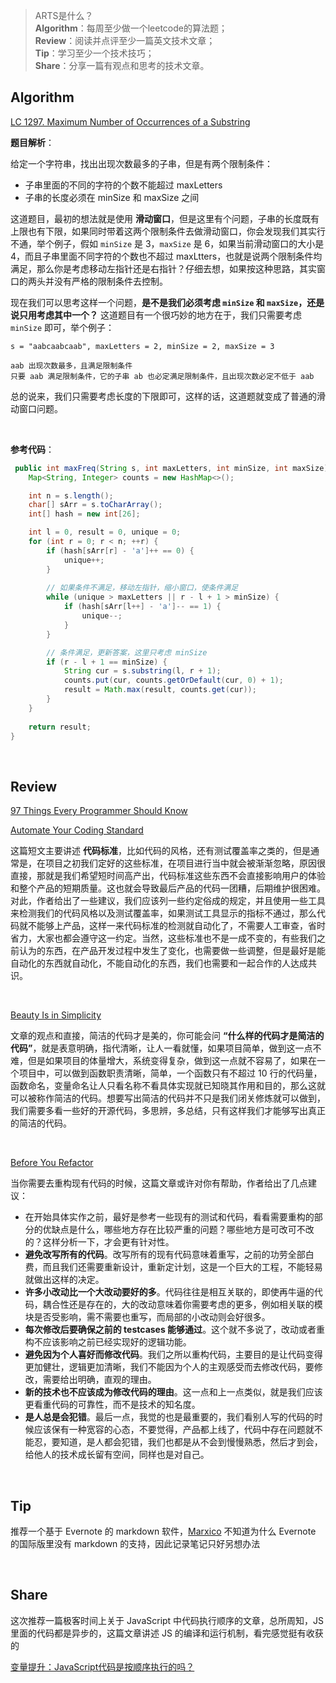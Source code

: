 > ARTS是什么？<br>
**Algorithm**：每周至少做一个leetcode的算法题；<br>
**Review**：阅读并点评至少一篇英文技术文章；<br>
**Tip**：学习至少一个技术技巧；<br>
**Share**：分享一篇有观点和思考的技术文章。

## Algorithm

[LC 1297. Maximum Number of Occurrences of a Substring](https://leetcode.com/problems/maximum-number-of-occurrences-of-a-substring/)

**题目解析**：

给定一个字符串，找出出现次数最多的子串，但是有两个限制条件：
* 子串里面的不同的字符的个数不能超过 maxLetters
* 子串的长度必须在 minSize 和 maxSize 之间

这道题目，最初的想法就是使用 **滑动窗口**，但是这里有个问题，子串的长度既有上限也有下限，如果同时带着这两个限制条件去做滑动窗口，你会发现我们其实行不通，举个例子，假如 `minSize` 是 3，`maxSize` 是 6，如果当前滑动窗口的大小是 4，而且子串里面不同字符的个数也不超过 maxLtters，也就是说两个限制条件均满足，那么你是考虑移动左指针还是右指针？仔细去想，如果按这种思路，其实窗口的两头并没有严格的限制条件去控制。

现在我们可以思考这样一个问题，**是不是我们必须考虑 `minSize` 和 `maxSize`，还是说只用考虑其中一个？** 这道题目有一个很巧妙的地方在于，我们只需要考虑 `minSize` 即可，举个例子：
```
s = "aabcaabcaab", maxLetters = 2, minSize = 2, maxSize = 3

aab 出现次数最多，且满足限制条件
只要 aab 满足限制条件，它的子串 ab 也必定满足限制条件，且出现次数必定不低于 aab
```

总的说来，我们只需要考虑长度的下限即可，这样的话，这道题就变成了普通的滑动窗口问题。

<br>

**参考代码**：
```java
 public int maxFreq(String s, int maxLetters, int minSize, int maxSize) {
    Map<String, Integer> counts = new HashMap<>();

    int n = s.length();
    char[] sArr = s.toCharArray();
    int[] hash = new int[26];

    int l = 0, result = 0, unique = 0;
    for (int r = 0; r < n; ++r) {
        if (hash[sArr[r] - 'a']++ == 0) {
            unique++;
        }
        
        // 如果条件不满足，移动左指针，缩小窗口，使条件满足
        while (unique > maxLetters || r - l + 1 > minSize) {
            if (hash[sArr[l++] - 'a']-- == 1) {
                unique--;
            }
        }

        // 条件满足，更新答案，这里只考虑 minSize
        if (r - l + 1 == minSize) {
            String cur = s.substring(l, r + 1);
            counts.put(cur, counts.getOrDefault(cur, 0) + 1);
            result = Math.max(result, counts.get(cur));
        }
    }
    
    return result;
}
```

<br>

## Review
[97 Things Every Programmer Should Know](https://97-things-every-x-should-know.gitbooks.io/97-things-every-programmer-should-know/content/en/)

[Automate Your Coding Standard](https://97-things-every-x-should-know.gitbooks.io/97-things-every-programmer-should-know/content/en/thing_04/)

这篇短文主要讲述 **代码标准**，比如代码的风格，还有测试覆盖率之类的，但是通常是，在项目之初我们定好的这些标准，在项目进行当中就会被渐渐忽略，原因很直接，那就是我们希望短时间高产出，代码标准这些东西不会直接影响用户的体验和整个产品的短期质量。这也就会导致最后产品的代码一团糟，后期维护很困难。对此，作者给出了一些建议，我们应该列一些约定俗成的规定，并且使用一些工具来检测我们的代码风格以及测试覆盖率，如果测试工具显示的指标不通过，那么代码就不能够上产品，这样一来代码标准的检测就自动化了，不需要人工审查，省时省力，大家也都会遵守这一约定。当然，这些标准也不是一成不变的，有些我们之前认为的东西，在产品开发过程中发生了变化，也需要做一些调整，但是最好是能自动化的东西就自动化，不能自动化的东西，我们也需要和一起合作的人达成共识。

<br>

[Beauty Is in Simplicity](https://97-things-every-x-should-know.gitbooks.io/97-things-every-programmer-should-know/content/en/thing_05/)

文章的观点和直接，简洁的代码才是美的，你可能会问 **“什么样的代码才是简洁的代码”**，就是表意明确，指代清晰，让人一看就懂，如果项目简单，做到这一点不难，但是如果项目的体量增大，系统变得复杂，做到这一点就不容易了，如果在一个项目中，可以做到函数职责清晰，简单，一个函数只有不超过 10 行的代码量，函数命名，变量命名让人只看名称不看具体实现就已知晓其作用和目的，那么这就可以被称作简洁的代码。想要写出简洁的代码并不只是我们闭关修炼就可以做到，我们需要多看一些好的开源代码，多思辨，多总结，只有这样我们才能够写出真正的简洁的代码。

<br>

[Before You Refactor](https://97-things-every-x-should-know.gitbooks.io/97-things-every-programmer-should-know/content/en/thing_06/)

当你需要去重构现有代码的时候，这篇文章或许对你有帮助，作者给出了几点建议：
* 在开始具体实作之前，最好是参考一些现有的测试和代码，看看需要重构的部分的优缺点是什么，哪些地方存在比较严重的问题？哪些地方是可改可不改的？这样分析一下，才会更有针对性。
* **避免改写所有的代码**。改写所有的现有代码意味着重写，之前的功劳全部白费，而且我们还需要重新设计，重新定计划，这是一个巨大的工程，不能轻易就做出这样的决定。
* **许多小改动比一个大改动要好的多**。代码往往是相互关联的，即使再牛逼的代码，耦合性还是存在的，大的改动意味着你需要考虑的更多，例如相关联的模块是否受影响，需不需要也重写，而局部的小改动则会好很多。
* **每次修改后要确保之前的 testcases 能够通过**。这个就不多说了，改动或者重构不应该影响之前已经实现好的逻辑功能。
* **避免因为个人喜好而修改代码**。我们之所以重构代码，主要目的是让代码变得更加健壮，逻辑更加清晰，我们不能因为个人的主观感受而去修改代码，要修改，需要给出明确，直观的理由。
* **新的技术也不应该成为修改代码的理由**。这一点和上一点类似，就是我们应该更看重代码的可靠性，而不是技术的知名度。
* **是人总是会犯错**。最后一点，我觉的也是最重要的，我们看别人写的代码的时候应该保有一种宽容的心态，不要觉得，产品都上线了，代码中存在问题就不能忍，要知道，是人都会犯错，我们也都是从不会到慢慢熟悉，然后才到会，给他人的技术成长留有空间，同样也是对自己。


<br>

## Tip

推荐一个基于 Evernote 的 markdown 软件，[Marxico](http://marxi.co/) 不知道为什么 Evernote 的国际版里没有 markdown 的支持，因此记录笔记只好另想办法

<br>

## Share

这次推荐一篇极客时间上关于 JavaScript 中代码执行顺序的文章，总所周知，JS 里面的代码都是异步的，这篇文章讲述 JS 的编译和运行机制，看完感觉挺有收获的

[变量提升：JavaScript代码是按顺序执行的吗？](https://time.geekbang.org/column/article/119046)